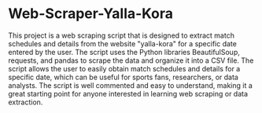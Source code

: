 # Web-Scraper-Yalla-Kora
This project is a web scraping script that is designed to extract match schedules and details from the website "yalla-kora" for a specific date entered by the user. The script uses the Python libraries BeautifulSoup, requests, and pandas to scrape the data and organize it into a CSV file. The script allows the user to easily obtain match schedules and details for a specific date, which can be useful for sports fans, researchers, or data analysts. The script is well commented and easy to understand, making it a great starting point for anyone interested in learning web scraping or data extraction.
